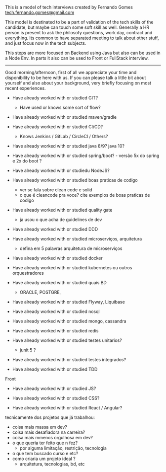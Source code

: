 This is a model of tech interviews created by Fernando Gomes <tech.fernando.gomes@gmail.com>

This model is destinated to be a part of validation of the tech skills of the candidate, but maybe can touch some soft skill as well.
Generally a HR person is present to ask the philosofy questions, work day, contract and everything.
Its common to have separated meeting to talk about other stuff, and just focus now in the tech subjects.

This steps are more focused on Backend using Java but also can be used in a Node Env.
In parts it also can be used to Front or FullStack interview.

---------------------------------------------------------------------------------------

Good morning/afternoon, first of all we appreciate your time and disponibility to be here with us.
If you can please talk a little bit about yourself and also about your background, very briefly focusing on most recent experiences.

- Have already worked with or studied GIT?
  - Have used or knows some sort of flow?

- Have already worked with or studied maven/gradle
- Have already worked with or studied CI/CD? 
  - Knows Jenkins / GitLab / CircleCI / Others?

- Have already worked with or studied java 8/9? java 10?  
- Have already worked with or studied spring/boot? - versão 5x do spring e 2x do boot ?

- Have already worked with or studiedu NodeJS?

- Have already worked with or studied boas praticas de codigo
  - ver se fala sobre clean code e solid
  - o que é cleancode pra voce? cite exemplos de boas praticas de codigo
- Have already worked with or studied quality gate
  - ja usou o que acha de guidelines de dev

- Have already worked with or studied DDD 
- Have already worked with or studied microserviços, arquitetura
  - defina em 5 palavras arquitetura de microserviços

- Have already worked with or studied docker
- Have already worked with or studied kubernetes ou outros orquestradores

- Have already worked with or studied quais BD 
  - ORACLE, POSTGRE,
- Have already worked with or studied Flyway, Liquibase

- Have already worked with or studied nosql
- Have already worked with or studied mongo, cassandra 
- Have already worked with or studied redis

- Have already worked with or studied testes unitarios? 
  - junit 5 ?
- Have already worked with or studied testes integrados?
- Have already worked with or studied TDD 

Front
- Have already worked with or studied JS?

- Have already worked with or studied CSS?
- Have already worked with or studied React / Angular?


tecnicamente dos projetos que já trabalhou:
- coisa mais massa em dev?
- coisa mais desafiadora na carreira?
- coisa mais mmenos orgulhosa em dev?
- o que queria ter feito que n fez?
  - por alguma limitação, restrição, tecnologia
- o que tem buscado curso e etc? 
- como criaria um projeto ideal ?
  - arquitetura, tecnologias, bd, etc
